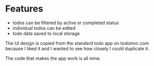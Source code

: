 # Features

- todos can be filtered by active or completed status
- individual todos can be edited
- todo data saved to local storage

The UI design is copied from the standard todo app on todomvc.com because I liked it and I wanted to see how closely I could duplicate it.

The code that makes the app work is all mine. 

